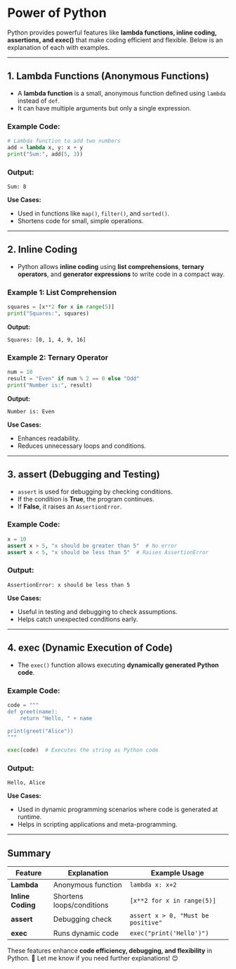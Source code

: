 # **Power of Python**
Python provides powerful features like **lambda functions, inline coding, assertions, and exec()** that make coding efficient and flexible. Below is an explanation of each with examples.

---

## **1. Lambda Functions (Anonymous Functions)**
- A **lambda function** is a small, anonymous function defined using `lambda` instead of `def`.
- It can have multiple arguments but only a single expression.

### **Example Code:**
```python
# Lambda function to add two numbers
add = lambda x, y: x + y
print("Sum:", add(5, 3))
```

### **Output:**
```
Sum: 8
```

**Use Cases:**
- Used in functions like `map()`, `filter()`, and `sorted()`.
- Shortens code for small, simple operations.

---

## **2. Inline Coding**
- Python allows **inline coding** using **list comprehensions**, **ternary operators**, and **generator expressions** to write code in a compact way.

### **Example 1: List Comprehension**
```python
squares = [x**2 for x in range(5)]
print("Squares:", squares)
```
**Output:**
```
Squares: [0, 1, 4, 9, 16]
```

### **Example 2: Ternary Operator**
```python
num = 10
result = "Even" if num % 2 == 0 else "Odd"
print("Number is:", result)
```
**Output:**
```
Number is: Even
```

**Use Cases:**
- Enhances readability.
- Reduces unnecessary loops and conditions.

---

## **3. assert (Debugging and Testing)**
- `assert` is used for debugging by checking conditions.
- If the condition is **True**, the program continues.
- If **False**, it raises an `AssertionError`.

### **Example Code:**
```python
x = 10
assert x > 5, "x should be greater than 5"  # No error
assert x < 5, "x should be less than 5"  # Raises AssertionError
```

### **Output:**
```
AssertionError: x should be less than 5
```

**Use Cases:**
- Useful in testing and debugging to check assumptions.
- Helps catch unexpected conditions early.

---

## **4. exec (Dynamic Execution of Code)**
- The `exec()` function allows executing **dynamically generated Python code**.

### **Example Code:**
```python
code = """
def greet(name):
    return "Hello, " + name

print(greet("Alice"))
"""

exec(code)  # Executes the string as Python code
```

### **Output:**
```
Hello, Alice
```

**Use Cases:**
- Used in dynamic programming scenarios where code is generated at runtime.
- Helps in scripting applications and meta-programming.

---

## **Summary**
| Feature           | Explanation | Example Usage |
|------------------|-------------|--------------|
| **Lambda** | Anonymous function | `lambda x: x+2` |
| **Inline Coding** | Shortens loops/conditions | `[x**2 for x in range(5)]` |
| **assert** | Debugging check | `assert x > 0, "Must be positive"` |
| **exec** | Runs dynamic code | `exec("print('Hello')")` |

These features enhance **code efficiency, debugging, and flexibility** in Python. 🚀 Let me know if you need further explanations! 😊
